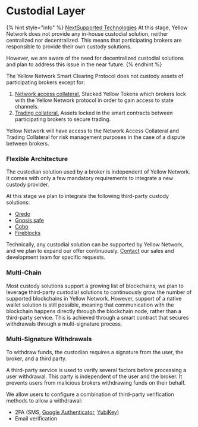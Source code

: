 # Custodial Layer

{% hint style="info" %}
[NextSupported Technologies](https://app.gitbook.com/o/QctDSNMsySynj5wfSI1z/s/XSYwcbHANS5peGYWN1S6/\~/changes/29zaX9vxbByRsicxZH9K/yellow-network/architecture-and-design/supported-technologies) At this stage, Yellow Network does not provide any in-house custodial solution, neither centralized nor decentralized. This means that participating brokers are responsible to provide their own custody solutions.

However, we are aware of the need for decentralized custodial solutions and plan to address this issue in the near future.&#x20;
{% endhint %}

The Yellow Network Smart Clearing Protocol does not custody assets of participating brokers except for:

1. [Network access collateral.](smart-clearing-protocol.md#network-access-collateral) Stacked Yellow Tokens which brokers lock with the Yellow Network protocol in order to gain access to state channels.
2. [Trading collateral.](smart-clearing-protocol.md#trading-collateral) Assets locked in the smart contracts between participating brokers to secure trading.

Yellow Network will have access to the Network Access Collateral and Trading Collateral for risk management purposes in the case of a dispute between brokers.&#x20;

### Flexible Architecture

The custodian solution used by a broker is independent of Yellow Network. It comes with only a few mandatory requirements to integrate a new custody provider.

At this stage we plan to integrate the following third-party custody solutions:

* [Qredo](https://www.qredo.com/)
* [Gnosis safe](https://gnosis-safe.io/)
* [Cobo](https://cobo.com/)
* [Fireblocks](https://www.fireblocks.com/)

Technically, any custodial solution can be supported by Yellow Network, and we plan to expand our offer continuously. [Contact](broken-reference) our sales and development team for specific requests.&#x20;

### Multi-Chain

Most custody solutions support a growing list of blockchains; we plan to leverage third-party custodial solutions to continuously grow the number of supported blockchains in Yellow Network. However, support of a native wallet solution is still possible, meaning that communication with the blockchain happens directly through the blockchain node, rather than a third-party service. This is achieved through a smart contract that secures withdrawals through a multi-signature process.

### Multi-Signature Withdrawals

To withdraw funds, the custodian requires a signature from the user, the broker, and a third party.

A third-party service is used to verify several factors before processing a user withdrawal. This party is independent of the user and the broker. It prevents users from malicious brokers withdrawing funds on their behalf.

We allow users to configure a combination of third-party verification methods to allow a withdrawal:

* 2FA (SMS, [Google Authenticator](https://play.google.com/store/apps/details?id=com.google.android.apps.authenticator2\&hl=en\&gl=US), [YubiKey](https://www.yubico.com/products/yubikey-5-overview/))
* Email verification

